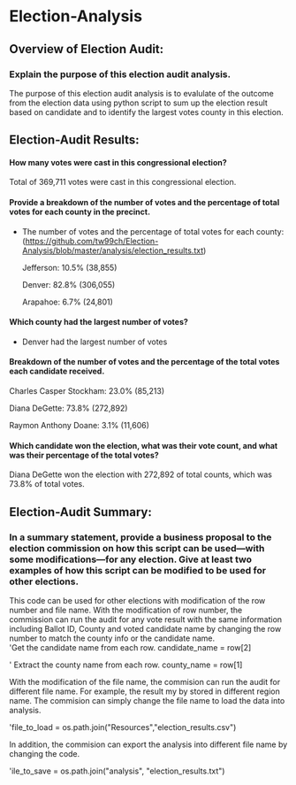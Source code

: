 # Election-Analysis
## Overview of Election Audit: 
### Explain the purpose of this election audit analysis.
The purpose of this election audit analysis is to evalulate of the outcome from the election data using python script to sum up the election result based on candidate and to identify the largest votes county in this election.

## Election-Audit Results: 
#### How many votes were cast in this congressional election?
Total of 369,711 votes were cast in this congressional election.

#### Provide a breakdown of the number of votes and the percentage of total votes for each county in the precinct.
- The number of votes and the percentage of total votes for each county: (https://github.com/tw99ch/Election-Analysis/blob/master/analysis/election_results.txt)

  Jefferson: 10.5% (38,855)
  
  Denver: 82.8% (306,055)
  
  Arapahoe: 6.7% (24,801)

#### Which county had the largest number of votes?
- Denver had the largest number of votes

#### Breakdown of the number of votes and the percentage of the total votes each candidate received.

  Charles Casper Stockham: 23.0% (85,213)
  
  Diana DeGette: 73.8% (272,892)
  
  Raymon Anthony Doane: 3.1% (11,606)

#### Which candidate won the election, what was their vote count, and what was their percentage of the total votes?
  Diana DeGette won the election with 272,892 of total counts, which was 73.8% of total votes.

## Election-Audit Summary: 
### In a summary statement, provide a business proposal to the election commission on how this script can be used—with some modifications—for any election. Give at least two examples of how this script can be modified to be used for other elections.
This code can be used for other elections with modification of the row number and file name.
With the modification of row number, the commission can run the audit for any vote result with the same information including Ballot ID, County and voted candidate name by changing the row number to match the county info or the candidate name.  
'Get the candidate name from each row.
    candidate_name = row[2]

' Extract the county name from each row.
    county_name = row[1]

With the modification of the file name, the commision can run the audit for different file name. For example, the result my by stored in different region name. The commision can simply change the file name to load the data into analysis. 

'file_to_load = os.path.join("Resources","election_results.csv")

In addition, the commision can export the analysis into different file name by changing the code.

'ile_to_save = os.path.join("analysis", "election_results.txt")


